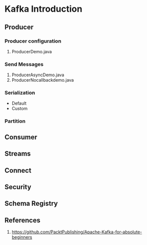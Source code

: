 # Kafka Introduction

## Producer

### Producer configuration
1. ProducerDemo.java

### Send Messages
 1. ProducerAsyncDemo.java
 2. ProducerNocallbackdemo.java
### Serialization
- Default
- Custom
### Partition

## Consumer


## Streams
## Connect
## Security
## Schema Registry

## References
1. https://github.com/PacktPublishing/Apache-Kafka-for-absolute-beginners
